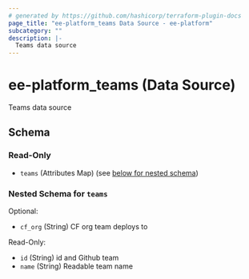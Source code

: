```yaml
---
# generated by https://github.com/hashicorp/terraform-plugin-docs
page_title: "ee-platform_teams Data Source - ee-platform"
subcategory: ""
description: |-
  Teams data source
---
```


# ee-platform_teams (Data Source)

Teams data source



<!-- schema generated by tfplugindocs -->
## Schema

### Read-Only

- `teams` (Attributes Map) (see [below for nested schema](#nestedatt--teams))

<a id="nestedatt--teams"></a>
### Nested Schema for `teams`

Optional:

- `cf_org` (String) CF org team deploys to

Read-Only:

- `id` (String) id and Github team
- `name` (String) Readable team name
